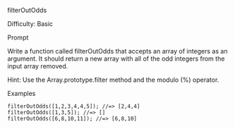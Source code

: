filterOutOdds

Difficulty: Basic

Prompt

Write a function called filterOutOdds that accepts an array of integers as an argument. It should return a new array with all of the odd integers from the input array removed.

Hint: Use the Array.prototype.filter method and the modulo (%) operator.

Examples

```
filterOutOdds([1,2,3,4,4,5]); //=> [2,4,4]
filterOutOdds([1,3,5]); //=> []
filterOutOdds([6,8,10,11]); //=> [6,8,10]
```
